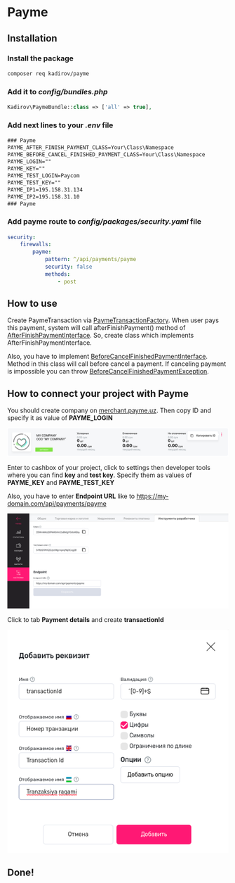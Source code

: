 # Payme

## Installation

### Install the package<br>

```bash
composer req kadirov/payme
```

### Add it to _config/bundles.php_<br>

```php
Kadirov\PaymeBundle::class => ['all' => true],
```

### Add next lines to your _.env_ file <br>

```dotenv
### Payme
PAYME_AFTER_FINISH_PAYMENT_CLASS=Your\Class\Namespace
PAYME_BEFORE_CANCEL_FINISHED_PAYMENT_CLASS=Your\Class\Namespace
PAYME_LOGIN=""
PAYME_KEY=""
PAYME_TEST_LOGIN=Paycom
PAYME_TEST_KEY=""
PAYME_IP1=195.158.31.134
PAYME_IP2=195.158.31.10
### Payme
```

### Add payme route to _config/packages/security.yaml_ file

```yaml
security:
    firewalls:
        payme:
            pattern: ^/api/payments/payme
            security: false
            methods:
                - post
```

## How to use

Create PaymeTransaction via [PaymeTransactionFactory](src/Component/Billing/Payment/Payme/PaymeTransactionFactory.php).
When user pays this payment, system will call afterFinishPayment() method of [AfterFinishPaymentInterface](src/Component/Billing/Payment/Payme/Interfaces/AfterFinishPaymentInterface.php).
So, create class which implements AfterFinishPaymentInterface.

Also, you have to implement [BeforeCancelFinishedPaymentInterface](src/Component/Billing/Payment/Payme/Interfaces/BeforeCancelFinishedPaymentInterface.php). 
Method in this class will call before cancel a payment. If canceling payment is impossible you can throw 
[BeforeCancelFinishedPaymentException](src/Component/Billing/Payment/Payme/Exceptions/BeforeCancelFinishedPaymentException.php).

## How to connect your project with Payme

You should create company on [merchant.payme.uz](https://merchant.payme.uz/). 
Then copy ID and specify it as value of **PAYME_LOGIN**

![](docs/img/company.png)

Enter to cashbox of your project, click to settings then developer tools where you can find **key** and **test key**. Specify them as values of **PAYME_KEY** and **PAYME_TEST_KEY**

Also, you have to enter **Endpoint URL** like to https://my-domain.com/api/payments/payme

![](docs/img/keys.png)

Click to tab **Payment details** and create **transactionId**

![](docs/img/transactionId.png)

## Done!
